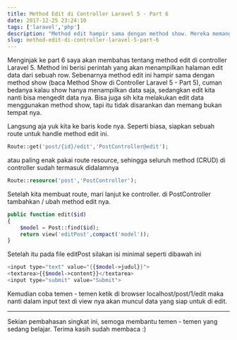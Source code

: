 ```yaml
---
title: Method Edit di Controller Laravel 5 - Part 6
date: 2017-12-25 23:24:10
tags: ['laravel','php']
description: "Method edit hampir sama dengan method show. Mereka memang bersaudara, tetapi ada hal lain yang membedakan mereka. Mau tau perbedaan nya? Yuk mari belajar bareng disini."
slug: method-edit-di-controller-laravel-5-part-6
---
```


Menginjak ke part 6 saya akan membahas tentang method edit di controller Laravel 5. Method ini berisi perintah yang akan menampilkan halaman edit data dari sebuah row. Sebenarnya method edit ini hampir sama dengan method show (baca Method Show di Controller Laravel 5 - Part 5), cuman bedanya kalau show hanya menampilkan data saja, sedangkan edit kita nanti bisa mengedit data nya. Bisa juga sih kita melakukan edit data menggunakan method show, tapi itu tidak disarankan dan memang bukan tempat nya.

Langsung aja yuk kita ke baris kode nya. Seperti biasa, siapkan sebuah route untuk handle method edit ini.

```php
Route::get('post/{id}/edit','PostController@edit');
```

atau paling enak pakai route resource, sehingga seluruh method (CRUD) di controller sudah termasuk didalamnya

```php
Route::resource('post','PostController');
```

Setelah kita membuat route, mari lanjut ke controller. di PostController tambahkan / ubah method edit nya.

```php
public function edit($id)
{
    $model = Post::find($id);
    return view('editPost',compact('model'));
}
```

Setelah itu pada file editPost silakan isi minimal seperti dibawah ini

```php
<input type="text" value="{{$model->judul}}">
<textarea>{{$model->content}}</textarea>
<input type="submit" value="Submit">
```

Kemudian coba temen - temen ketik di browser localhost/post/1/edit maka nanti dalam input text di view nya akan muncul data yang siap untuk di edit.

<hr/>

Sekian pembahasan singkat ini, semoga membantu temen - temen yang sedang belajar. Terima kasih sudah membaca :)
